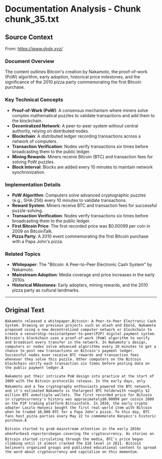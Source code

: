 # Documentation Analysis - Chunk chunk_35.txt

## Source Context
*From: https://www.dydx.xyz/*

### Document Overview  
The content outlines Bitcoin's creation by Nakamoto, the proof-of-work (PoW) algorithm, early adoption, historical price milestones, and the significance of the 2010 pizza party commemorating the first Bitcoin purchase.  

### Key Technical Concepts  
- **Proof-of-Work (PoW)**: A consensus mechanism where miners solve complex mathematical puzzles to validate transactions and add them to the blockchain.  
- **Decentralized Network**: A peer-to-peer system without central authority, relying on distributed nodes.  
- **Blockchain**: A distributed ledger recording transactions across a network of computers.  
- **Transaction Verification**: Nodes verify transactions six times before broadcasting them to the public ledger.  
- **Mining Rewards**: Miners receive Bitcoin (BTC) and transaction fees for solving PoW puzzles.  
- **Block Interval**: Blocks are added every 10 minutes to maintain network synchronization.  

### Implementation Details  
- **PoW Algorithm**: Computers solve advanced cryptographic puzzles (e.g., SHA-256) every 10 minutes to validate transactions.  
- **Reward System**: Miners receive BTC and transaction fees for successful puzzle-solving.  
- **Transaction Verification**: Nodes verify transactions six times before broadcasting them to the public ledger.  
- **First Bitcoin Price**: The first recorded price was $0.00099 per coin in 2009 on BitcoinTalk.  
- **Pizza Party**: A 2010 event commemorating the first Bitcoin purchase with a Papa John's pizza.  

### Related Topics  
- **Whitepaper**: The "Bitcoin: A Peer-to-Peer Electronic Cash System" by Nakamoto.  
- **Mainstream Adoption**: Media coverage and price increases in the early 2010s.  
- **Historical Milestones**: Early adopters, mining rewards, and the 2010 pizza party as cultural landmarks.

---

## Original Text
```
Nakamoto released a whitepaper,Bitcoin: A Peer-to-Peer Electronic Cash System. Drawing on previous projects such as eCash and EGold, Nakamoto proposed using a new decentralized computer network or blockchain to create a censorship-resistantpeer-to-peer(P2P) digital payment system. Bitcoin's blockchain uses a proof-of-work (PoW) algorithm to verify and broadcast every transfer in the network. In Nakamoto's design, computers or nodes solve advanced algorithms every 10 minutes to get a chance to post new transactions on Bitcoin's payment ledger. Successful nodes even receive BTC rewards and transaction fees whenever they solve this puzzle. Other computers on the Bitcoin blockchain verify each transaction six times before posting data on the public payment ledger.Â

Nakamoto put their intricate PoW design into practice at the start of 2009 with the Bitcoin protocolâs release. In the early days, only Nakamoto and a few cryptography enthusiasts powered the BTC network, and it's estimated Nakamoto is thelargest BTC holderwith roughly $2 million BTC onmultiple wallets. The first recorded price for Bitcoin in cryptocurrency's history was approximately$0.00099 per coinin 2009 on the P2P trading platform BitcoinTalk. In 2010, the early crypto adopter Laszlo Hanyecz bought the first real-world item with Bitcoin when he traded 10,000 BTC for a Papa John's pizza. To this day, BTC fans host pizza parties every May 22 to commemorate Hanyecz's historic purchase.Â

Bitcoin started to grab mainstream attention in the early 2010s whenForbesâ reportersbegan covering the cryptocurrency. As stories on Bitcoin started circulating through the media, BTC's price began climbing until it almost cracked the $10 level in 2011. Bitcoin believers organized groups and published educational content to spread the word about cryptocurrency and capitalize on this momentum.
```